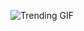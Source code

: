 ![Trending GIF](https://media1.giphy.com/media/v1.Y2lkPThiYjIxNzcyZzYzZTdtd3MzNzl3aGY1eHpzM3dyd2Q5c2lwdXVhanNsNDR5bm82ZCZlcD12MV9naWZzX3NlYXJjaCZjdD1n/MT5UUV1d4CXE2A37Dg/giphy.gif)

